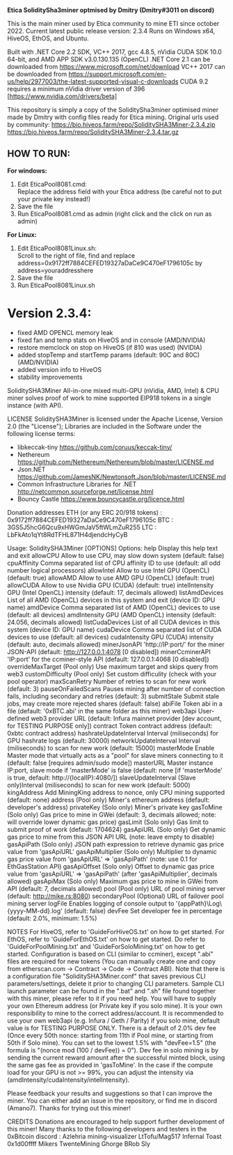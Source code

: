 ﻿**Etica SoliditySha3miner optmised by Dmitry (Dmitry#3011 on discord)**  

This is the main miner used by Etica community to mine ETI since october 2022.
Current latest public release version: 2.3.4
Runs on Windows x64, HiveOS, EthOS, and Ubuntu.

Built with .NET Core 2.2 SDK, VC++ 2017, gcc 4.8.5, nVidia CUDA SDK 10.0 64-bit, and AMD APP SDK v3.0.130.135 (OpenCL)
.NET Core 2.1 can be downloaded from https://www.microsoft.com/net/download
VC++ 2017 can be downloaded from https://support.microsoft.com/en-us/help/2977003/the-latest-supported-visual-c-downloads
CUDA 9.2 requires a minimum nVidia driver version of 396 [https://www.nvidia.com/drivers/beta]



This repository is simply a copy of the SoliditySha3miner optimised miner made by Dmitry with config files ready for Etica mining.
Original urls used by community: 
https://bio.hiveos.farm/repo/SoliditySHA3Miner-2.3.4.zip
https://bio.hiveos.farm/repo/SoliditySHA3Miner-2.3.4.tar.gz




## HOW TO RUN:

**For windows:**  
1. Edit EticaPool8081.cmd:  
Replace the address field with your Etica address (be careful not to put your private key instead!)  
2. Save the file  
3.  Run EticaPool8081.cmd as admin (right click and the click on run as admin)  

**For Linux:**  
1. Edit EticaPool8081Linux.sh:  
Scroll to the right of file, find and replace address=0x9172ff7884CEFED19327aDaCe9C470eF1796105c by address=youraddresshere  
2. Save the file  
3. Run EticaPool8081Linux.sh  


# Version 2.3.4:  
- fixed AMD OPENCL memory leak  
- fixed fan and temp stats on HiveOS and in console (AMD/NVIDIA)  
- restore memclock on stop on HiveOS (if 810 was used) (NVIDIA)  
- added stopTemp and startTemp params (default: 90C and 80C) (AMD/NVIDIA)  
- added version info to HiveOS  
- stability improvements  



SoliditySHA3Miner
All-in-one mixed multi-GPU (nVidia, AMD, Intel) & CPU miner solves proof of work to mine supported EIP918 tokens in a single instance (with API).


LICENSE
SoliditySHA3Miner is licensed under the Apache License, Version 2.0 (the "License");
Libraries are included in the Software under the following license terms:
- libkeccak-tiny https://github.com/coruus/keccak-tiny/
- Nethereum https://github.com/Nethereum/Nethereum/blob/master/LICENSE.md
- Json.NET https://github.com/JamesNK/Newtonsoft.Json/blob/master/LICENSE.md
- Common Infrastructure Libraries for .NET http://netcommon.sourceforge.net/license.html
- Bouncy Castle https://www.bouncycastle.org/licence.html

Donation addresses
ETH (or any ERC 20/918 tokens)	: 0x9172ff7884CEFED19327aDaCe9C470eF1796105c
BTC                             : 3GS5J5hcG6Qcu9xHWGmJaV5ftWLmZuR255
LTC                             : LbFkAto1qYt8RdTFHL871H4djendcHyCyB

Usage: SoliditySHA3Miner [OPTIONS]
Options:
  help                    Display this help text and exit
  allowCPU                Allow to use CPU, may slow down system (default: false)
  cpuAffinity             Comma separated list of CPU affinity ID to use (default: all odd number logical processors)
  allowIntel              Allow to use Intel GPU (OpenCL) (default: true)
  allowAMD                Allow to use AMD GPU (OpenCL) (default: true)
  allowCUDA               Allow to use Nvidia GPU (CUDA) (default: true)
  intelIntensity          GPU (Intel OpenCL) intensity (default: 17, decimals allowed)
  listAmdDevices          List of all AMD (OpenCL) devices in this system and exit (device ID: GPU name)
  amdDevice               Comma separated list of AMD (OpenCL) devices to use (default: all devices)
  amdIntensity            GPU (AMD OpenCL) intensity (default: 24.056, decimals allowed)
  listCudaDevices         List of all CUDA devices in this system (device ID: GPU name)
  cudaDevice              Comma separated list of CUDA devices to use (default: all devices)
  cudaIntensity           GPU (CUDA) intensity (default: auto, decimals allowed)
  minerJsonAPI            'http://IP:port/' for the miner JSON-API (default: http://127.0.0.1:4078 [0 disabled])
  minerCcminerAPI         'IP:port' for the ccminer-style API (default: 127.0.0.1:4068 [0 disabled])
  overrideMaxTarget       (Pool only) Use maximum target and skips query from web3
  customDifficulty        (Pool only) Set custom difficulity (check with your pool operator)
  maxScanRetry            Number of retries to scan for new work (default: 3)
  pauseOnFailedScans      Pauses mining after number of connection fails, including secondary and retries (default: 3)
  submitStale             Submit stale jobs, may create more rejected shares (default: false)
  abiFile                 Token abi in a file (default: '0xBTC.abi' in the same folder as this miner)
  web3api                 User-defined web3 provider URL (default: Infura mainnet provider [dev account, for TESTING PURPOSE only])
  contract                Token contract address (default: 0xbtc contract address)
  hashrateUpdateInterval  Interval (miliseconds) for GPU hashrate logs (default: 30000)
  networkUpdateInterval   Interval (miliseconds) to scan for new work (default: 15000)
  masterMode              Enable Master mode that virtually acts as a \"pool\" for slave miners connecting to it (default: false [requires admin/sudo mode])
  masterURL               Master instance IP:port, slave mode if 'masterMode' is false (default: none [if 'masterMode' is true, default: http://{localIP}:4080/])
  slaveUpdateInterval     (Slave only)Interval (miliseconds) to scan for new work (default: 5000)
  kingAddress             Add MiningKing address to nonce, only CPU mining supported (default: none)
  address                 (Pool only) Miner's ethereum address (default: developer's address)
  privateKey              (Solo only) Miner's private key
  gasToMine               (Solo only) Gas price to mine in GWei (default: 3, decimals allowed; note: will override lower dynamic gas price)
  gasLimit                (Solo only) Gas limit to submit proof of work (default: 1704624)
  gasApiURL               (Solo only) Get dynamic gas price to mine from this JSON API URL (note: leave empty to disable)
  gasApiPath              (Solo only) JSON path expression to retrieve dynamic gas price value from 'gasApiURL'
  gasApiMultiplier        (Solo only) Multiplier to dynamic gas price value from 'gasApiURL' => 'gasApiPath' (note: use 0.1 for EthGasStation API)
  gasApiOffset            (Solo only) Offset to dynamic gas price value from 'gasApiURL' => 'gasApiPath' (after 'gasApiMultiplier', decimals allowed)
  gasApiMax               (Solo only) Maximum gas price to mine in GWei from API (default: 7, decimals allowed)
  pool                    (Pool only) URL of pool mining server (default: http://mike.rs:8080)
  secondaryPool           (Optional) URL of failover pool mining server
  logFile                 Enables logging of console output to '{appPath}\\Log\\{yyyy-MM-dd}.log' (default: false)
  devFee                  Set developer fee in percentage (default: 2.0%, minimum: 1.5%)

NOTES
For HiveOS, refer to 'GuideForHiveOS.txt' on how to get started.
For EthOS, refer to 'GuideForEthOS.txt' on how to get started.
Do refer to 'GuideForPoolMining.txt' and 'GuideForSoloMining.txt' on how to get started.
Configuration is based on CLI (similar to ccminer), except ".abi" files are required for new tokens (You can manually create one and copy from etherscan.com -> Contract -> Code -> Contract ABI).
Note that there is a configuration file "SoliditySHA3Miner.conf" that saves previous CLI parameters/settings, delete it prior to changing CLI parameters.
Sample CLI launch parameter can be found in the ".bat" and ".sh" file found together with this miner, please refer to it if you need help.
You will have to supply your own Ethereum address (or Private key if you solo mine). It is your own responsibility to mine to the correct address/account.
It is recommended to use your own web3api (e.g. Infura / Geth / Parity) if you solo mine, default value is for TESTING PURPOSE ONLY.
There is a default of 2.0% dev fee (Once every 50th nonce: starting from 11th if Pool mine, or starting from 50th if Solo mine).
You can set to the lowest 1.5% with "devFee=1.5" (the formula is "(nonce mod (100 / devFee)) = 0").
Dev fee in solo mining is by sending the current reward amount after the successful minted block, using the same gas fee as provided in 'gasToMine'.
In the case if the compute load for your GPU is not >= 99%, you can adjust the intensity via (amdIntensity/cudaIntensity/intelIntensity).

Please feedback your results and suggestions so that I can improve the miner. You can either add an issue in the repository, or find me in discord (Amano7). Thanks for trying out this miner!

CREDITS
Donations are encouraged to help support further development of this miner!
Many thanks to the following developers and testers in the 0xBitcoin discord :
Azlehria
mining-visualizer
LtTofu/Mag517
Infernal Toast
0x1d00ffff
Mikers
TwenteMining
Ghorge
BRob
Sly
